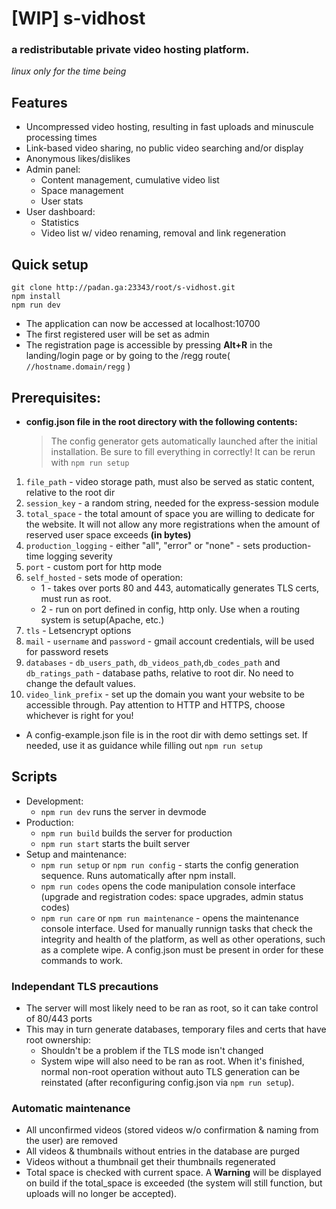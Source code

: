 # [WIP] s-vidhost

### a redistributable private video hosting platform.

*linux only for the time being*

## Features

* Uncompressed video hosting, resulting in fast uploads and minuscule processing times
* Link-based video sharing, no public video searching and/or display
* Anonymous likes/dislikes
* Admin panel:
  * Content management, cumulative video list
  * Space management
  * User stats
* User dashboard:
  * Statistics
  * Video list w/ video renaming, removal and link regeneration

## Quick setup

```shell
git clone http://padan.ga:23343/root/s-vidhost.git
npm install
npm run dev
```

* The application can now be accessed at localhost:10700
* The first registered user will be set as admin
* The registration page is accessible by pressing **Alt+R** in the landing/login page or by going to the /regg route( `//hostname.domain/regg` )

## Prerequisites:

* **config.json file in the root directory with the following contents:**

  > The config generator gets automatically launched after the initial installation. Be sure to fill everything in correctly! It can be rerun with `npm run setup`

1. `file_path` - video storage path, must also be served as static content, relative to the root dir
2. `session_key` - a random string, needed for the express-session module
3. `total_space` - the total amount of space you are willing to dedicate for the website. It will not allow any more registrations when the amount of reserved user space exceeds **(in bytes)**
4. `production_logging` - either "all", "error" or "none" - sets production-time logging severity
5. `port` - custom port for http mode
6. `self_hosted` - sets mode of operation:
    * 1 - takes over ports 80 and 443, automatically generates TLS certs, must run as root.
    * 2 - run on port defined in config, http only. Use when a routing system is setup(Apache, etc.)
7. `tls` - Letsencrypt options
8. `mail` - `username` and `password` - gmail account credentials, will be used for password resets
9. `databases` - `db_users_path`, `db_videos_path`,`db_codes_path` and `db_ratings_path` - database paths, relative to root dir. No need to change the default values.
10. `video_link_prefix` - set up the domain you want your website to be accessible through. Pay attention to HTTP and HTTPS, choose whichever is right for you!

* A config-example.json file is in the root dir with demo settings set. If needed, use it as guidance while filling out `npm run setup`

## Scripts

* Development:
  * ``npm run dev`` runs the server in devmode
* Production:
  * ``npm run build`` builds the server for production
  * ``npm run start`` starts the built server
* Setup and maintenance:
  * ``npm run setup`` or ``npm run config`` - starts the config generation sequence. Runs automatically after npm install.
  * ``npm run codes`` opens the code manipulation console interface (upgrade and registration codes: space upgrades, admin status codes)
  * ``npm run care`` or ``npm run maintenance`` - opens the maintenance console interface. Used for manually runnign tasks that check the integrity and health of the platform, as well as other operations, such as a complete wipe. A config.json must be present in order for these commands to work.

### Independant TLS precautions

* The server will most likely need to be ran as root, so it can take control of 80/443 ports
* This may in turn generate databases, temporary files and certs that have root ownership:
  * Shouldn't be a problem if the TLS mode isn't changed
  * System wipe will also need to be ran as root. When it's finished, normal non-root operation without auto TLS generation can be reinstated (after reconfiguring config.json via `npm run setup`).


### Automatic maintenance

* All unconfirmed videos (stored videos w/o confirmation & naming from the user) are removed
* All videos & thumbnails without entries in the database are purged
* Videos without a thumbnail get their thumbnails regenerated
* Total space is checked with current space. A **Warning** will be displayed on build if the total_space is exceeded (the system will still function, but uploads will no longer be accepted).